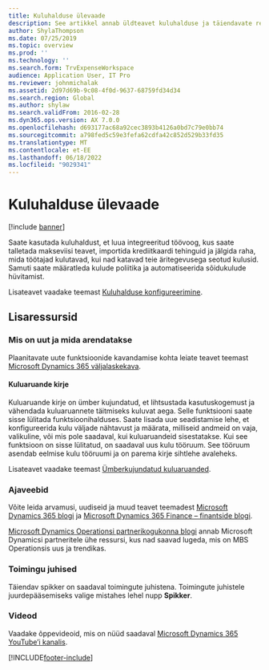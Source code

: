 ```yaml
---
title: Kuluhalduse ülevaade
description: See artikkel annab üldteavet kuluhalduse ja täiendavate ressursside linkide kohta. Saate kasutada kuluhaldust, et luua integreeritud töövoog, kus saate talletada makseviisi teavet, importida krediitkaardi tehinguid ja jälgida raha, mida töötajad kulutavad, kui nad katavad teie äritegevusega seotud kulusid.
author: ShylaThompson
ms.date: 07/25/2019
ms.topic: overview
ms.prod: ''
ms.technology: ''
ms.search.form: TrvExpenseWorkspace
audience: Application User, IT Pro
ms.reviewer: johnmichalak
ms.assetid: 2d97d69b-9c08-4f0d-9637-68759fd34d34
ms.search.region: Global
ms.author: shylaw
ms.search.validFrom: 2016-02-28
ms.dyn365.ops.version: AX 7.0.0
ms.openlocfilehash: d693177ac68a92cec3893b4126a0bd7c79e0bb74
ms.sourcegitcommit: a798fed5c59e3fefa62cdfa42c852d529b33fd35
ms.translationtype: MT
ms.contentlocale: et-EE
ms.lasthandoff: 06/18/2022
ms.locfileid: "9029341"
---
```

# <a name="expense-management-overview"></a>Kuluhalduse ülevaade

[!include [banner](../includes/banner.md)]

Saate kasutada kuluhaldust, et luua integreeritud töövoog, kus saate talletada makseviisi teavet, importida krediitkaardi tehinguid ja jälgida raha, mida töötajad kulutavad, kui nad katavad teie äritegevusega seotud kulusid. Samuti saate määratleda kulude poliitika ja automatiseerida sõidukulude hüvitamist.

Lisateavet vaadake teemast [Kuluhalduse konfigureerimine](plan-expense-management.md).

## <a name="additional-resources"></a>Lisaressursid

### <a name="whats-new-and-in-development"></a>Mis on uut ja mida arendatakse

Plaanitavate uute funktsioonide kavandamise kohta leiate teavet teemast [Microsoft Dynamics 365 väljalaskekava](/dynamics365/release-plans/).

#### <a name="expense-report-entry"></a>Kuluaruande kirje

Kuluaruande kirje on ümber kujundatud, et lihtsustada kasutuskogemust ja vähendada kuluaruannete täitmiseks kuluvat aega. Selle funktsiooni saate sisse lülitada funktsioonihalduses. Saate lisada uue seadistamise lehe, et konfigureerida kulu väljade nähtavust ja määrata, milliseid andmeid on vaja, valikuline, või mis pole saadaval, kui kuluaruandeid sisestatakse. Kui see funktsioon on sisse lülitatud, on saadaval uus kulu tööruum. See tööruum asendab eelmise kulu tööruumi ja on parema kirje sihtlehe avaleheks.

Lisateavet vaadake teemast [Ümberkujundatud kuluaruanded](ExpenseWorkspaceNew.md).

### <a name="blogs"></a>Ajaveebid

Võite leida arvamusi, uudiseid ja muud teavet teemadest [Microsoft Dynamics 365 blogi](https://community.dynamics.com/b/msftdynamicsblog?c=Enterprise) ja [Microsoft Dynamics 365 Finance – finantside blogi](https://community.dynamics.com/365/financeandoperations/b/financials).

[Microsoft Dynamics Operationsi partnerikogukonna blogi](https://community.dynamics.com/partner/b/operationspartnercommunityblog) annab Microsoft Dynamicsi partneritele ühe ressursi, kus nad saavad lugeda, mis on MBS Operationsis uus ja trendikas.

### <a name="task-guides"></a>Toimingu juhised

Täiendav spikker on saadaval toimingute juhistena. Toimingute juhistele juurdepääsemiseks valige mistahes lehel nupp **Spikker**.

### <a name="videos"></a>Videod

Vaadake õppevideoid, mis on nüüd saadaval [Microsoft Dynamics 365 YouTube’i kanalis](https://www.youtube.com/channel/UCJGCg4rB3QSs8y_1FquelBQ).


[!INCLUDE[footer-include](../includes/footer-banner.md)]